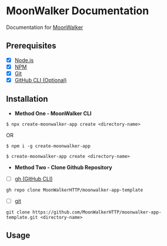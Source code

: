 # MoonWalker Documentation
Documentation for [MoonWalker](https://github.com/MoonWalkerHTTP)

## Prerequisites

- [x] [Node.js](https://nodejs.org)
- [x] [NPM](https://npmjs.org)
- [x] [Git](https://git-scm.com)
- [x] [GitHub CLI (Optional)](https://cli.github.com)

## Installation

- **Method One - MoonWalker CLI**

```
$ npx create-moonwalker-app create <directory-name>
```

OR

```
$ npm i -g create-moonwalker-app

$ create-moonwalker-app create <directory-name>
```

- **Method Two - Clone Github Repository**

- [ ] [gh (GitHub CLI)](https://cli.github.com)

```
gh repo clone MoonWalkerHTTP/moonwalker-app-template
```

- [ ] [git](https://git-scm.com/)

```
git clone https://github.com/MoonWalkerHTTP/moonwalker-app-template.git <directory-name>
```

## Usage















